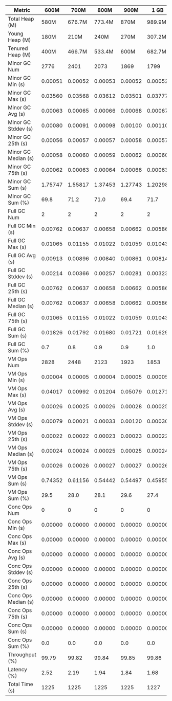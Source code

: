 | Metric | 600M | 700M | 800M | 900M | 1 GB | 2 GB | 4 GB | 8 GB |
|------|----|----|----|----|----|----|----|----|
| Total Heap (M) | 580M | 676.7M | 773.4M | 870M | 989.9M | 1979.8M | 3959.5M | 7918.9M |
| Young Heap (M) | 180M | 210M | 240M | 270M | 307.2M | 614.4M | 1228.8M | 2457.6M |
| Tenured Heap (M) | 400M | 466.7M | 533.4M | 600M | 682.7M | 1365.4M | 2730.7M | 5461.4M |
| Minor GC Num | 2776 | 2401 | 2073 | 1869 | 1799 | 833 | 457 | 213 |
| Minor GC Min (s) | 0.00051 | 0.00052 | 0.00053 | 0.00052 | 0.00052 | 0.00054 | 0.00059 | 0.00065 |
| Minor GC Max (s) | 0.03560 | 0.03568 | 0.03612 | 0.03501 | 0.03777 | 0.03522 | 0.03858 | 0.03642 |
| Minor GC Avg (s) | 0.00063 | 0.00065 | 0.00066 | 0.00068 | 0.00067 | 0.00075 | 0.00084 | 0.00098 |
| Minor GC Stddev (s) | 0.00080 | 0.00091 | 0.00098 | 0.00100 | 0.00110 | 0.00153 | 0.00209 | 0.00246 |
| Minor GC 25th (s) | 0.00056 | 0.00057 | 0.00057 | 0.00058 | 0.00057 | 0.00061 | 0.00064 | 0.00071 |
| Minor GC Median (s) | 0.00058 | 0.00060 | 0.00059 | 0.00062 | 0.00060 | 0.00064 | 0.00067 | 0.00075 |
| Minor GC 75th (s) | 0.00062 | 0.00063 | 0.00064 | 0.00066 | 0.00063 | 0.00069 | 0.00072 | 0.00081 |
| Minor GC Sum (s) | 1.75747 | 1.55817 | 1.37453 | 1.27743 | 1.20298 | 0.62815 | 0.38485 | 0.20923 |
| Minor GC Sum (%) | 69.8 | 71.2 | 71.0 | 69.4 | 71.7 | 71.6 | 71.3 | 68.1 |
| Full GC Num | 2 | 2 | 2 | 2 | 2 | 2 | 2 | 2 |
| Full GC Min (s) | 0.00762 | 0.00637 | 0.00658 | 0.00662 | 0.00586 | 0.00671 | 0.00610 | 0.00591 |
| Full GC Max (s) | 0.01065 | 0.01155 | 0.01022 | 0.01059 | 0.01043 | 0.00974 | 0.01100 | 0.00975 |
| Full GC Avg (s) | 0.00913 | 0.00896 | 0.00840 | 0.00861 | 0.00814 | 0.00823 | 0.00855 | 0.00783 |
| Full GC Stddev (s) | 0.00214 | 0.00366 | 0.00257 | 0.00281 | 0.00323 | 0.00214 | 0.00347 | 0.00271 |
| Full GC 25th (s) | 0.00762 | 0.00637 | 0.00658 | 0.00662 | 0.00586 | 0.00671 | 0.00610 | 0.00591 |
| Full GC Median (s) | 0.00762 | 0.00637 | 0.00658 | 0.00662 | 0.00586 | 0.00671 | 0.00610 | 0.00591 |
| Full GC 75th (s) | 0.01065 | 0.01155 | 0.01022 | 0.01059 | 0.01043 | 0.00974 | 0.01100 | 0.00975 |
| Full GC Sum (s) | 0.01826 | 0.01792 | 0.01680 | 0.01721 | 0.01629 | 0.01645 | 0.01710 | 0.01566 |
| Full GC Sum (%) | 0.7 | 0.8 | 0.9 | 0.9 | 1.0 | 1.9 | 3.2 | 5.1 |
| VM Ops Num | 2828 | 2448 | 2123 | 1923 | 1853 | 901 | 528 | 284 |
| VM Ops Min (s) | 0.00004 | 0.00005 | 0.00004 | 0.00005 | 0.00005 | 0.00004 | 0.00003 | 0.00004 |
| VM Ops Max (s) | 0.04017 | 0.00992 | 0.01204 | 0.05079 | 0.01271 | 0.00810 | 0.00602 | 0.01533 |
| VM Ops Avg (s) | 0.00026 | 0.00025 | 0.00026 | 0.00028 | 0.00025 | 0.00026 | 0.00026 | 0.00029 |
| VM Ops Stddev (s) | 0.00079 | 0.00021 | 0.00033 | 0.00120 | 0.00030 | 0.00027 | 0.00026 | 0.00090 |
| VM Ops 25th (s) | 0.00022 | 0.00022 | 0.00023 | 0.00023 | 0.00022 | 0.00023 | 0.00022 | 0.00021 |
| VM Ops Median (s) | 0.00024 | 0.00024 | 0.00025 | 0.00025 | 0.00024 | 0.00025 | 0.00026 | 0.00025 |
| VM Ops 75th (s) | 0.00026 | 0.00026 | 0.00027 | 0.00027 | 0.00026 | 0.00027 | 0.00028 | 0.00027 |
| VM Ops Sum (s) | 0.74352 | 0.61156 | 0.54442 | 0.54497 | 0.45955 | 0.23228 | 0.13802 | 0.08250 |
| VM Ops Sum (%) | 29.5 | 28.0 | 28.1 | 29.6 | 27.4 | 26.5 | 25.6 | 26.8 |
| Conc Ops Num | 0 | 0 | 0 | 0 | 0 | 0 | 0 | 0 |
| Conc Ops Min (s) | 0.00000 | 0.00000 | 0.00000 | 0.00000 | 0.00000 | 0.00000 | 0.00000 | 0.00000 |
| Conc Ops Max (s) | 0.00000 | 0.00000 | 0.00000 | 0.00000 | 0.00000 | 0.00000 | 0.00000 | 0.00000 |
| Conc Ops Avg (s) | 0.00000 | 0.00000 | 0.00000 | 0.00000 | 0.00000 | 0.00000 | 0.00000 | 0.00000 |
| Conc Ops Stddev (s) | 0.00000 | 0.00000 | 0.00000 | 0.00000 | 0.00000 | 0.00000 | 0.00000 | 0.00000 |
| Conc Ops 25th (s) | 0.00000 | 0.00000 | 0.00000 | 0.00000 | 0.00000 | 0.00000 | 0.00000 | 0.00000 |
| Conc Ops Median (s) | 0.00000 | 0.00000 | 0.00000 | 0.00000 | 0.00000 | 0.00000 | 0.00000 | 0.00000 |
| Conc Ops 75th (s) | 0.00000 | 0.00000 | 0.00000 | 0.00000 | 0.00000 | 0.00000 | 0.00000 | 0.00000 |
| Conc Ops Sum (s) | 0.00000 | 0.00000 | 0.00000 | 0.00000 | 0.00000 | 0.00000 | 0.00000 | 0.00000 |
| Conc Ops Sum (%) | 0.0 | 0.0 | 0.0 | 0.0 | 0.0 | 0.0 | 0.0 | 0.0 |
| Throughput (%) | 99.79 | 99.82 | 99.84 | 99.85 | 99.86 | 99.93 | 99.96 | 99.97 |
| Latency (%) | 2.52 | 2.19 | 1.94 | 1.84 | 1.68 | 0.88 | 0.54 | 0.31 |
| Total Time (s) | 1225 | 1225 | 1225 | 1225 | 1227 | 1225 | 1227 | 1226 |
